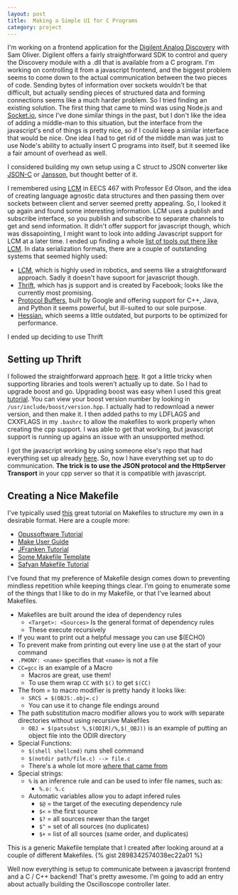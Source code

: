 ```yaml
---
layout: post
title:  Making a Simple UI for C Programs
category: project
---
```


I'm working on a frontend application for the [Digilent Analog
Discovery](https://www.digilentinc.com/Products/Detail.cfm?NavPath=2,842,1018&Prod=ANALOG-DISCOVERY)
with Sam Oliver. Digilent offers a fairly straightforward SDK to
control and query the Discovery module with a .dll that is available
from a C program. I'm working on controlling it
from a javascript frontend, and the biggest problem seems to come down
to the actual communication between the two pieces of code. Sending
bytes of information over sockets wouldn't be that difficult, but
actually sending pieces of structured data and forming connections
seems like a much harder problem. So I tried finding an existing
solution. The first thing that came to mind was using Node.js and
[Socket.io](http://socket.io/), since I've done similar things in the past, but I don't
like the idea of adding a middle-man to this situation, but the
interface from the javascript's end of things is pretty nice, so if I
could keep a similar interface that would be nice. One idea I had to
get rid of the middle man was just to use Node's ability to actually
insert C programs into itself, but it seemed like a fair amount of
overhead as well.

I considered building my own setup using a C struct to JSON converter
like [JSON-C](https://github.com/json-c/json-c) or
[Jansson](https://github.com/akheron/jansson), but thought better of it.

I remembered using [LCM](https://lcm-proj.github.io/index.html) in EECS 467 with Professor Ed Olson, and the
idea of creating language agnostic data structures and then passing
them over sockets between client and server seemed pretty appealing.
So, I looked it up again and found some interesting information. LCM
uses a publish and subscribe interface, so you publish and subscribe
to separate channels to get and send information. It didn't offer
support for javascript though, which was dissapointing, I might want
to look into adding Javascript support for LCM at a later time. I
ended up finding a whole [list of tools out there like
LCM](http://en.wikipedia.org/wiki/Comparison_of_data_serialization_formats).
In data serialization formats, there are a couple of outstanding
systems that seemed highly used:

* [LCM](https://lcm-proj.github.io/index.html), which is highly used
in robotics, and seems like a straightforward approach. Sadly it
doesn't have supoort for javascript though.
* [Thrift](http://thrift.apache.org/), which has js support and is
created by Facebook; looks like the currently most promising.
* [Protocol Buffers](https://developers.google.com/protocol-buffers/),
built by Google and offering support for C++, Java, and Python it
seems powerful, but ill-suited to our sole purpose.
* [Hessian](http://hessian.caucho.com/), which seems a little
outdated, but purports to be optimized for performance.

I ended up deciding to use Thrift

## Setting up Thrift

I followed the straightforward approach [here](http://thrift.apache.org/).
It got a little tricky when supporting libraries and tools weren't
actually up to date. So I had to upgrade boost and go. Upgrading boost
was easy when I used this great
[tutorial](http://choorucode.com/2013/12/27/how-to-upgrade-the-boost-library-on-ubuntu/).
You can view your boost version number by looking in
`/usr/include/boost/version.hpp`. I actually had to redownload a newer
version, and then make it. I then added paths to my LDFLAGS and
CXXFLAGS in my `.bashrc` to allow the makefiles to work properly when
creating the cpp support. I was able to get that working, but
javascript support is running up agains an issue with an unsupported
method.

I got the javascript working by using someone else's repo that had
everything set up already [here](https://github.com/baali/thrift_js).
So, now I have everything set up to do communication. __The trick is to
use the JSON protocol and the HttpServer Transport__ in your cpp
server so that it is compatible with javascript.

## Creating a Nice Makefile

I've typically used
[this](http://www.cs.colby.edu/maxwell/courses/tutorials/maketutor/) great
tutorial on Makefiles to structure my own in a desirable format.
Here are a couple more:

* [Opussoftware
 Tutorial](http://www.opussoftware.com/tutorial/TutMakefile.htm)
* [Make User Guide](http://www.gnu.org/software/make/manual/make.html)
* [JFranken Tutorial](http://www.jfranken.de/homepages/johannes/vortraege/make_inhalt.en.html#ToC12)
* [Some Makefile Template](https://gist.github.com/yorickvP/3171926)
* [Safyan Makefile
  Tutorial](https://sites.google.com/site/michaelsafyan/software-engineering/how-to-write-a-makefile)

I've found that my preference of Makefile design comes down to
preventing mindless repetition while keeping things clear. I'm going
to enumerate some of the things that I like to do in my Makefile, or
that I've learned about Makefiles.

* Makefiles are built around the idea of dependency rules
  * `<Target>: <Sources>` Is the general format of dependency rules
  * These execute recursively
* If you want to print out a helpful message you can use $(ECHO)
* To prevent make from printing out every line use `@` at the start of
your command
* `.PHONY: <name>` specifies that `<name>` is not a file
* `CC=gcc` is an example of a Macro
  * Macros are great, use them!
  * To use them wrap `CC` with `$()` to get `$(CC)`
* The from = to macro modifier is pretty handy it looks like:
  * `SRCS = $(OBJS:.obj=.c)`
  * You can use it to change file endings around
* The path substitution macro modifier allows you to work with
separate directories without using recursive Makefiles
  * `OBJ = $(patsubst %,$(ODIR)/%,$(_OBJ))` is an example of putting
an object file into the ODIR directory
* Special Functions:
  * `$(shell shellcmd)` runs shell command
  * `$(notdir path/file.c) --> file.c`
  * There's a whole lot more [where that came from](http://www.gnu.org/software/make/manual/make.html)
* Special strings:
  * `%` is an inference rule and can be used to infer file names, such as:
    * `%.o: %.c`
  * Automatic variables allow you to adapt infered rules
    * `$@` = the target of the executing dependency rule
    * `$<` = the first source
    * `$?` = all sources newer than the target
    * `$^` = set of all sources (no duplicates)
    * `$+` = list of all sources (same order, and duplicates)

This is a generic Makefile template that I created after looking
around at a couple of different Makefiles.
{% gist 2898342574038ec22a01 %}

Well now everything is setup to communicate between a javascript
frontend and a C / C++ backend! That's pretty awesome. I'm going to
add an entry about actually building the Oscilloscope controller
later.

